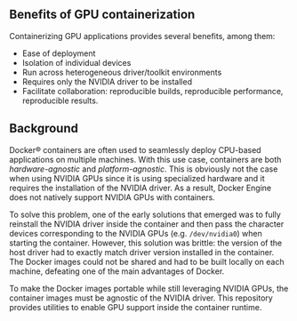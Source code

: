 ## Benefits of GPU containerization

Containerizing GPU applications provides several benefits, among them:

* Ease of deployment
* Isolation of individual devices
* Run across heterogeneous driver/toolkit environments
* Requires only the NVIDIA driver to be installed
* Facilitate collaboration: reproducible builds, reproducible performance, reproducible results.

## Background
Docker® containers are often used to seamlessly deploy CPU-based applications on multiple machines. With this use case, containers are both *hardware-agnostic* and *platform-agnostic*. This is obviously not the case when using NVIDIA GPUs since it is using specialized hardware and it requires the installation of the NVIDIA driver. As a result, Docker Engine does not natively support NVIDIA GPUs with containers.

To solve this problem, one of the early solutions that emerged was to fully reinstall the NVIDIA driver inside the container and then pass the character devices corresponding to the NVIDIA GPUs (e.g. `/dev/nvidia0`) when starting the container. However, this solution was brittle: the version of the host driver had to exactly match driver version installed in the container. The Docker images could not be shared and had to be built locally on each machine, defeating one of the main advantages of Docker.

To make the Docker images portable while still leveraging NVIDIA GPUs, the container images must be agnostic of the NVIDIA driver. This repository provides utilities to enable GPU support inside the container runtime.
